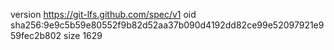 version https://git-lfs.github.com/spec/v1
oid sha256:9e9c5b59e80552f9b82d52aa37b090d4192dd82ce99e52097921e959fec2b802
size 1629
